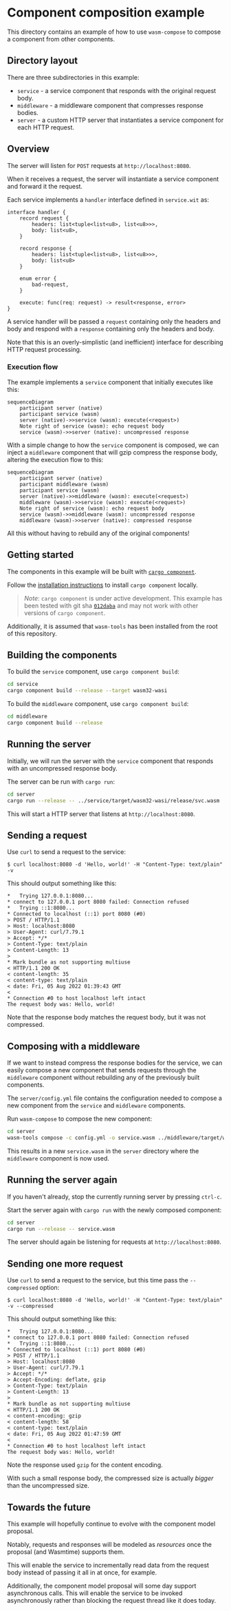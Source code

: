# Component composition example

This directory contains an example of how to use `wasm-compose`
to compose a component from other components.

## Directory layout

There are three subdirectories in this example:

* `service` - a service component that responds with the original request body.
* `middleware` - a middleware component that compresses response bodies.
* `server` - a custom HTTP server that instantiates a service component for
  each HTTP request.

## Overview

The server will listen for `POST` requests at `http://localhost:8080`.

When it receives a request, the server will instantiate a service component
and forward it the request.

Each service implements a `handler` interface defined in `service.wit` as:

```wit
interface handler {
    record request {
        headers: list<tuple<list<u8>, list<u8>>>,
        body: list<u8>,
    }

    record response {
        headers: list<tuple<list<u8>, list<u8>>>,
        body: list<u8>
    }

    enum error {
        bad-request,
    }

    execute: func(req: request) -> result<response, error>
}
```

A service handler will be passed a `request` containing only the headers and
body and respond with a `response` containing only the headers and body.

Note that this is an overly-simplistic (and inefficient) interface for
describing HTTP request processing.

### Execution flow

The example implements a `service` component that initially executes like
this:

```mermaid
sequenceDiagram
    participant server (native)
    participant service (wasm)
    server (native)->>service (wasm): execute(<request>)
    Note right of service (wasm): echo request body
    service (wasm)->>server (native): uncompressed response
```

With a simple change to how the `service` component is composed, we can
inject a `middleware` component that will gzip compress the response body,
altering the execution flow to this:

```mermaid
sequenceDiagram
    participant server (native)
    participant middleware (wasm)
    participant service (wasm)
    server (native)->>middleware (wasm): execute(<request>)
    middleware (wasm)->>service (wasm): execute(<request>)
    Note right of service (wasm): echo request body
    service (wasm)->>middleware (wasm): uncompressed response
    middleware (wasm)->>server (native): compressed response
```

All this without having to rebuild any of the original components!

## Getting started

The components in this example will be built with [`cargo component`](https://github.com/bytecodealliance/cargo-component).

Follow the [installation instructions](https://github.com/bytecodealliance/cargo-component#installation)
to install `cargo component` locally.

> *Note*: `cargo component` is under active development. This example has been tested
> with git sha [`012daba`](https://github.com/bytecodealliance/cargo-component/commit/012daba27c48e1ce19b27f09730d51e9018f5135)
> and may not work with other versions of `cargo component`.

Additionally, it is assumed that `wasm-tools` has been installed from the
root of this repository.

## Building the components

To build the `service` component, use `cargo component build`:

```sh
cd service
cargo component build --release --target wasm32-wasi
```

To build the `middleware` component, use `cargo component build`:

```sh
cd middleware
cargo component build --release
```

## Running the server

Initially, we will run the server with the `service` component that responds
with an uncompressed response body.

The server can be run with `cargo run`:

```sh
cd server
cargo run --release -- ../service/target/wasm32-wasi/release/svc.wasm
```

This will start a HTTP server that listens at `http://localhost:8080`.

## Sending a request

Use `curl` to send a request to the service:

```
$ curl localhost:8080 -d 'Hello, world!' -H "Content-Type: text/plain" -v
```

This should output something like this:

```
*   Trying 127.0.0.1:8080...
* connect to 127.0.0.1 port 8080 failed: Connection refused
*   Trying ::1:8080...
* Connected to localhost (::1) port 8080 (#0)
> POST / HTTP/1.1
> Host: localhost:8080
> User-Agent: curl/7.79.1
> Accept: */*
> Content-Type: text/plain
> Content-Length: 13
>
* Mark bundle as not supporting multiuse
< HTTP/1.1 200 OK
< content-length: 35
< content-type: text/plain
< date: Fri, 05 Aug 2022 01:39:43 GMT
<
* Connection #0 to host localhost left intact
The request body was: Hello, world!
```

Note that the response body matches the request body, but it was not
compressed.

## Composing with a middleware

If we want to instead compress the response bodies for the service, we can
easily compose a new component that sends requests through the `middleware`
component without rebuilding any of the previously built components.

The `server/config.yml` file contains the configuration needed to compose a new
component from the `service` and `middleware` components.

Run `wasm-compose` to compose the new component:

```sh
cd server
wasm-tools compose -c config.yml -o service.wasm ../middleware/target/wasm32-wasi/release/middleware.wasm
```

This results in a new `service.wasm` in the `server` directory where the
`middleware` component is now used.

## Running the server again

If you haven't already, stop the currently running server by pressing `ctrl-c`.

Start the server again with `cargo run` with the newly composed component:

```sh
cd server
cargo run --release -- service.wasm
```

The server should again be listening for requests at `http://localhost:8080`.

## Sending one more request

Use `curl` to send a request to the service, but this time pass the
`--compressed` option:

```
$ curl localhost:8080 -d 'Hello, world!' -H "Content-Type: text/plain" -v --compressed
```

This should output something like this:

```
*   Trying 127.0.0.1:8080...
* connect to 127.0.0.1 port 8080 failed: Connection refused
*   Trying ::1:8080...
* Connected to localhost (::1) port 8080 (#0)
> POST / HTTP/1.1
> Host: localhost:8080
> User-Agent: curl/7.79.1
> Accept: */*
> Accept-Encoding: deflate, gzip
> Content-Type: text/plain
> Content-Length: 13
>
* Mark bundle as not supporting multiuse
< HTTP/1.1 200 OK
< content-encoding: gzip
< content-length: 58
< content-type: text/plain
< date: Fri, 05 Aug 2022 01:47:59 GMT
<
* Connection #0 to host localhost left intact
The request body was: Hello, world!
```

Note the response used `gzip` for the content encoding.

With such a small response body, the compressed size is actually _bigger_
than the uncompressed size.

## Towards the future

This example will hopefully continue to evolve with the component model
proposal.

Notably, requests and responses will be modeled as _resources_ once the
proposal (and Wasmtime) supports them.

This will enable the service to incrementally read data from the request
body instead of passing it all in at once, for example.

Additionally, the component model proposal will some day support
asynchronous calls. This will enable the service to be invoked
asynchronously rather than blocking the request thread like it does today.
